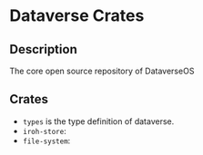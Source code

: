 # Dataverse Crates

## Description

The core open source repository of DataverseOS

## Crates

- `types` is the type definition of dataverse.
- `iroh-store`: 
- `file-system`: 
